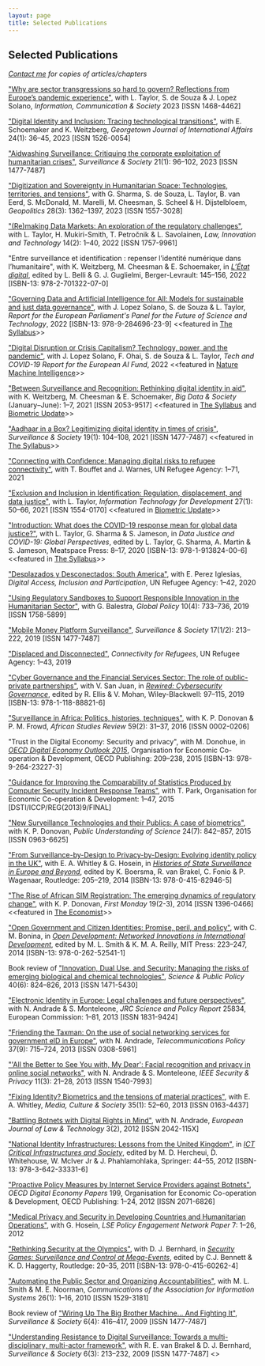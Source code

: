 ```yaml
---
layout: page
title: Selected Publications
---
```


## Selected Publications
_[Contact me](mailto:a.k.martin@alumni.lse.ac.uk) for copies of articles/chapters_

["Why are sector transgressions so hard to govern? Reflections from Europe’s pandemic experience"](https://doi.org/10.1080/1369118X.2023.2264919), with L. Taylor, S. de Souza & J. Lopez Solano, _Information, Communication & Society_ 2023 [ISSN 1468-4462]

["Digital Identity and Inclusion: Tracing technological transitions"](https://sixfouronea.net/GJIA_2023.pdf), with E. Schoemaker and K. Weitzberg, _Georgetown Journal of International Affairs_ 24(1): 36–45, 2023 [ISSN 1526-0054]

["Aidwashing Surveillance: Critiquing the corporate exploitation of humanitarian crises"](https://doi.org/10.24908/ss.v21i1.16266), _Surveillance & Society_ 21(1): 96–102, 2023 [ISSN 1477-7487]

["Digitization and Sovereignty in Humanitarian Space: Technologies, territories, and tensions"](https://doi.org/10.1080/14650045.2022.2047468), with G. Sharma, S. de Souza, L. Taylor, B. van Eerd, S. McDonald, M. Marelli, M. Cheesman, S. Scheel & H. Dijstelbloem, _Geopolitics_ 28(3): 1362–1397, 2023 [ISSN 1557-3028]

["(Re)making Data Markets: An exploration of the regulatory challenges"](https://doi.org/10.1080/17579961.2022.2113671), with L. Taylor, H. Mukiri-Smith, T. Petročnik & L. Savolainen, _Law, Innovation and Technology_ 14(2): 1–40, 2022 [ISSN 1757-9961]

"Entre surveillance et identification : repenser l’identité numérique dans l’humanitaire", with K. Weitzberg, M. Cheesman & E. Schoemaker, in [_L’État digital_](https://www.librairie-gallimard.com/livre/9782701322070-l-etat-digital-numerisation-de-l-administration-publique-et-administration-publique-du-numerique-gilles-j-guglielmi-luca-belli-collectif/), edited by L. Belli & G. J. Guglielmi, Berger-Levrault: 145–156, 2022 [ISBN-13: 978-2-701322-07-0]

["Governing Data and Artificial Intelligence for All: Models for sustainable and just data governance"](https://www.europarl.europa.eu/stoa/en/document/EPRS_STU(2022)729533), with J. Lopez Solano, S. de Souza & L. Taylor, _Report for the European Parliament's Panel for the Future of Science and Technology_, 2022 [ISBN-13: 978-9-284696-23-9] <<featured in [The Syllabus](https://cabinet.the-syllabus.com/syllabus/Ql-TieDcIL)>>

["Digital Disruption or Crisis Capitalism? Technology, power, and the pandemic"](https://doi.org/10.26116/gdj-euaifund), with J. Lopez Solano, F. Ohai, S. de Souza & L. Taylor, _Tech and COVID-19 Report for the European AI Fund_, 2022 <<featured in [Nature Machine Intelligence](https://doi.org/10.1038/s42256-022-00507-2)>>

["Between Surveillance and Recognition: Rethinking digital identity in aid"](https://doi.org/10.1177/20539517211006744), with K. Weitzberg, M. Cheesman & E. Schoemaker, *Big Data & Society* (January–June): 1–7, 2021 [ISSN 2053-9517] <<featured in [The Syllabus](https://cabinet.the-syllabus.com/syllabus/yyHXtMKvZh) and [Biometric Update](https://www.biometricupdate.com/202104/balancing-the-power-over-and-power-to-when-it-comes-to-biometrics-and-humanitarian-aid)>>

["Aadhaar in a Box? Legitimizing digital identity in times of crisis"](https://doi.org/10.24908/ss.v19i1.14547), *Surveillance & Society* 19(1): 104–108, 2021 [ISSN 1477-7487] <<featured in [The Syllabus](https://cabinet.the-syllabus.com/syllabus/4vgIorQZaY)>>

["Connecting with Confidence: Managing digital risks to refugee connectivity"](https://www.unhcr.org/innovation/wp-content/uploads/2021/03/CWC-Managing-Digital-Risks-To-Refugee-Connectivity-Report.pdf), with T. Bouffet and J. Warnes, UN Refugee Agency: 1–71, 2021

["Exclusion and Inclusion in Identification: Regulation, displacement, and data justice"](https://doi.org/10.1080/02681102.2020.1811943), with L. Taylor, *Information Technology for Development* 27(1): 50–66, 2021 [ISSN 1554-0170] <<featured in [Biometric Update](https://www.biometricupdate.com/202009/biometrics-collection-from-refugees-and-vulnerable-people-questioned-by-analysts)>>

["Introduction: What does the COVID-19 response mean for global data justice?"](https://ia801504.us.archive.org/25/items/data-justice-and-covid-19/Data_Justice_and_COVID-19.pdf), with L. Taylor, G. Sharma & S. Jameson, in *Data Justice and COVID-19: Global Perspectives*, edited by L. Taylor, G. Sharma, A. Martin & S. Jameson, Meatspace Press: 8–17, 2020 [ISBN-13: 978-1-913824-00-6] <<featured in [The Syllabus](https://cabinet.the-syllabus.com/syllabus/Ig5CJ6qoXZ)>>

["Desplazados y Desconectados: South America"](https://www.unhcr.org/innovation/displaced-and-disconnected/), with E. Perez Iglesias, *Digital Access, Inclusion and Participation*, UN Refugee Agency: 1–42, 2020

["Using Regulatory Sandboxes to Support Responsible Innovation in the Humanitarian Sector"](https://doi.org/10.1111/1758-5899.12729), with G. Balestra, *Global Policy* 10(4): 733–736, 2019 [ISSN 1758-5899]

["Mobile Money Platform Surveillance"](https://doi.org/10.24908/ss.v17i1/2.12924), *Surveillance & Society* 17(1/2): 213–222, 2019 [ISSN 1477-7487]

["Displaced and Disconnected"](https://www.unhcr.org/innovation/displaced-and-disconnected/), *Connectivity for Refugees*, UN Refugee Agency: 1–43, 2019

["Cyber Governance and the Financial Services Sector: The role of public-private partnerships"](https://sixfouronea.net/CyberGovernanceFSS.pdf), with V. San Juan, in [*Rewired: Cybersecurity Governance*](https://www.wiley.com/en-nl/Rewired%3A+Cybersecurity+Governance+-p-9781118888216), edited by R. Ellis & V. Mohan, Wiley-Blackwell: 97–115, 2019 [ISBN-13: 978-1-118-88821-6] 
   
["Surveillance in Africa: Politics, histories, techniques"](http://dx.doi.org/10.1017/asr.2016.35), with K. P. Donovan & P. M. Frowd, *African Studies Review* 59(2): 31–37, 2016 [ISSN 0002-0206]

"Trust in the Digital Economy: Security and privacy", with M. Donohue, in [*OECD Digital Economy Outlook 2015*](http://dx.doi.org/10.1787/9789264232440-en), Organisation for Economic Co-operation & Development, OECD Publishing: 209–238, 2015 [ISBN-13: 978-9-264-23227-3]

["Guidance for Improving the Comparability of Statistics Produced by Computer Security Incident Response Teams"](http://oe.cd/csirt-stat), with T. Park, Organisation for Economic Co-operation & Development: 1–47, 2015 [DSTI/ICCP/REG(2013)9/FINAL]

["New Surveillance Technologies and their Publics: A case of biometrics"](http://dx.doi.org/10.1177/0963662513514173), with K. P. Donovan, *Public Understanding of Science* 24(7): 842–857, 2015 [ISSN 0963-6625]

["From Surveillance-by-Design to Privacy-by-Design: Evolving identity policy in the UK"](http://personal.lse.ac.uk/whitley/allpubs/hos2014.pdf), with E. A. Whitley & G. Hosein, in [*Histories of State Surveillance in Europe and Beyond*](https://www.routledge.com/Histories-of-State-Surveillance-in-Europe-and-Beyond/Boersma-van-Brakel-Fonio-Wagenaar/p/book/9780415829465), edited by K. Boersma, R. van Brakel, C. Fonio & P. Wagenaar, Routledge: 205–219, 2014 [ISBN-13: 978-0-415-82946-5]

["The Rise of African SIM Registration: The emerging dynamics of regulatory change"](http://dx.doi.org/10.5210/fm.v19i2.4351), with K. P. Donovan, *First Monday* 19(2-3), 2014 [ISSN 1396-0466] <<featured in [The Economist](https://www.economist.com/international/2013/05/04/called-up)>>

["Open Government and Citizen Identities: Promise, peril, and policy"](https://prd-idrc.azureedge.net/sites/default/files/openebooks/541-1/index.html#ch09), with C. M. Bonina, in [*Open Development: Networked Innovations in International Development*](https://idl-bnc-idrc.dspacedirect.org/handle/10625/52348), edited by M. L. Smith & K. M. A. Reilly, MIT Press: 223–247, 2014 [ISBN-13: 978-0-262-52541-1]

Book review of ["Innovation, Dual Use, and Security: Managing the risks of emerging biological and chemical technologies"](http://dx.doi.org/10.1093/scipol/sct019), *Science & Public Policy* 40(6): 824–826, 2013 [ISSN 1471-5430]
    
["Electronic Identity in Europe: Legal challenges and future perspectives"](http://dx.doi.org/10.2791/78739), with N. Andrade & S. Monteleone, *JRC Science and Policy Report* 25834, European Commission: 1–81, 2013 [ISSN 1831-9424]

["Friending the Taxman: On the use of social networking services for government eID in Europe"](https://doi.org/10.1016/j.telpol.2013.05.005), with N. Andrade, *Telecommunications Policy* 37(9): 715–724, 2013 [ISSN 0308-5961]

["'All the Better to See You with, My Dear': Facial recognition and privacy in online social networks"](http://doi.ieeecomputersociety.org/10.1109/MSP.2013.22), with N. Andrade & S. Monteleone, *IEEE Security & Privacy* 11(3): 21–28, 2013 [ISSN 1540-7993]

["Fixing Identity? Biometrics and the tensions of material practices"](https://doi.org/10.1177/0163443712464558), with E. A. Whitley, *Media, Culture & Society* 35(1): 52–60, 2013 [ISSN 0163-4437]

["Battling Botnets with Digital Rights in Mind"](https://ejlt.org/index.php/ejlt/article/view/158), with N. Andrade, *European Journal of Law & Technology* 3(2), 2012 [ISSN 2042-115X]

["National Identity Infrastructures: Lessons from the United Kingdom"](https://doi.org/10.1007/978-3-642-33332-3_5), in [*ICT Critical Infrastructures and Society*](https://link.springer.com/book/10.1007/978-3-642-33332-3), edited by M. D. Hercheui, D. Whitehouse, W. McIver Jr & J. Phahlamohlaka, Springer: 44–55, 2012 [ISBN-13: 978-3-642-33331-6]
    
["Proactive Policy Measures by Internet Service Providers against Botnets"](https://doi.org/10.1787/5k98tq42t18w-en), *OECD Digital Economy Papers* 199, Organisation for Economic Co-operation & Development, OECD Publishing: 1–24, 2012 [ISSN 2071-6826]

["Medical Privacy and Security in Developing Countries and Humanitarian Operations"](https://privacyinternational.org/report/726/medical-privacy-and-security-developing-countries-and-emergency-situations), with G. Hosein, *LSE Policy Engagement Network Paper* 7: 1–26, 2012

["Rethinking Security at the Olympics"](https://doi.org/10.4324/9780203827475_chapter_1), with D. J. Bernhard, in [*Security Games: Surveillance and Control at Mega-Events*](https://www.routledge.com/Security-Games-Surveillance-and-Control-at-Mega-Events-1st-Edition/Bennett-Haggerty/p/book/9780415602624), edited by C.J. Bennett & K. D. Haggerty, Routledge: 20–35, 2011 [ISBN-13: 978-0-415-60262-4]

["Automating the Public Sector and Organizing Accountabilities"](https://doi.org/10.17705/1CAIS.02601), with M. L. Smith & M. E. Noorman, *Communications of the Association for Information Systems* 26(1): 1–16, 2010 [ISSN 1529-3181]

Book review of ["Wiring Up The Big Brother Machine... And Fighting It"](https://doi.org/10.24908/ss.v8i1.3477), *Surveillance & Society* 6(4): 416–417, 2009 [ISSN 1477-7487]
  
["Understanding Resistance to Digital Surveillance: Towards a multi-disciplinary, multi-actor framework"](https://doi.org/10.24908/ss.v6i3.3282), with R. E. van Brakel & D. J. Bernhard, *Surveillance & Society* 6(3): 213–232, 2009 [ISSN 1477-7487] <<Awarded Surveillance Studies Network best paper prize>>
